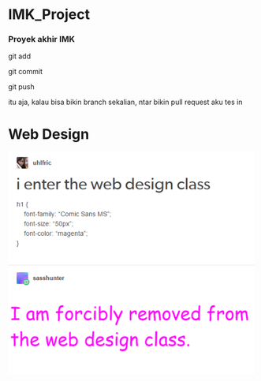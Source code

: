 # IMK_Project
### Proyek akhir IMK

git add

git commit

git push

itu aja, kalau bisa bikin branch sekalian, ntar bikin pull request aku tes in

# Web Design
![Screenshot](Web-Design.png)